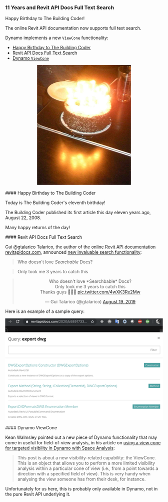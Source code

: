 <head>
<meta http-equiv="Content-Type" content="text/html; charset=utf-8">
<link rel="stylesheet" type="text/css" href="bc.css">
<script src="https://cdn.rawgit.com/google/code-prettify/master/loader/run_prettify.js" type="text/javascript"></script>
</head>

<!---

- Gui Talarico
@gtalarico
Who doesn't love *Searchbable* Docs?
Only took me 3 years to catch this
Thanks guys  🔎🤦‍♂️
https://twitter.com/gtalarico/status/1163345696038109184
<blockquote class="twitter-tweet"><p lang="en" dir="ltr">Who doesn&#39;t love *Searchbable* Docs?<br>Only took me 3 years to catch this<br>Thanks guys 🔎🤦‍♂️ <a href="https://t.co/4wXK3Re2Mw">pic.twitter.com/4wXK3Re2Mw</a></p>&mdash; Gui Talarico (@gtalarico) <a href="https://twitter.com/gtalarico/status/1163345696038109184?ref_src=twsrc%5Etfw">August 19, 2019</a></blockquote> <script async src="https://platform.twitter.com/widgets.js" charset="utf-8"></script>
  revit_api_docs_full_text_search.jpeg

twitter:

11 Years and Revit API Docs Full Text Search

Happy eleventh birthday to The Building Coder! The online Revit API documentation now supports full text search and Dynamo implements a new ViewCone functionality #RevitAPI @AutodeskForge @AutodeskRevit #bim #DynamoBim #ForgeDevCon http://bit.ly/apidocsearch

Happy Birthday to The Building Coder!
The online Revit API documentation now supports full text search.
Dynamo implements a new <code>ViewCone</code> functionality...

linkedin:

Happy eleventh birthday to The Building Coder!

The online Revit API documentation now supports full text search and Dynamo implements a new ViewCone functionality #RevitAPI

http://bit.ly/apidocsearch

#bim #DynamoBim #ForgeDevCon #Revit #API #IFC #SDK #AI #VisualStudio #Autodesk #AEC #adsk

the [Revit API discussion forum](http://forums.autodesk.com/t5/revit-api-forum/bd-p/160) thread

<p style="font-size: 80%; font-style:italic"></p>

Dynamo Zero Touch CS#Node Element Wrapper

-->

### 11 Years and Revit API Docs Full Text Search

Happy Birthday to The Building Coder!

The online Revit API documentation now supports full text search.

Dynamo implements a new `ViewCone` functionality:

- [Happy Birthday to The Building Coder](#2)
- [Revit API Docs Full Text Search](#3)
- [Dynamo `ViewCone`](#4)

<center>
<img src="img/saikat_birthday_cake_cropped_550.jpg" alt="Birthday cake with candles" width="300">
</center>


####<a name="2"></a> Happy Birthday to The Building Coder

Today is The Building Coder's eleventh birthday!

The Building Coder published its first article this day eleven years ago, August 22, 2008.

Many happy returns of the day!



####<a name="3"></a> Revit API Docs Full Text Search

Gui [@gtalarico](https://twitter.com/gtalarico) Talarico, the author of
the [online Revit API documentation revitapidocs.com](https://www.revitapidocs.com),
announced [new invaluable search functionality](https://twitter.com/gtalarico/status/1163345696038109184):

> Who doesn't love *Searchable* Docs?

> Only took me 3 years to catch this

<center>
<blockquote class="twitter-tweet"><p lang="en" dir="ltr">Who doesn&#39;t love *Searchbable* Docs?<br>Only took me 3 years to catch this<br>Thanks guys 🔎🤦‍♂️ <a href="https://t.co/4wXK3Re2Mw">pic.twitter.com/4wXK3Re2Mw</a></p>&mdash; Gui Talarico (@gtalarico) <a href="https://twitter.com/gtalarico/status/1163345696038109184?ref_src=twsrc%5Etfw">August 19, 2019</a></blockquote> <script async src="https://platform.twitter.com/widgets.js" charset="utf-8"></script>
</center>

Here is an example of a sample query:

<center>
<img src="img/revitapidocs_search.png" alt="Revitapidocs full text search" width="550">
</center>

####<a name="4"></a> Dynamo ViewCone

Kean Walmsley pointed out a new piece of Dynamo functionality that may come in useful for field-of-view analysis, in his article 
on [using a view cone for targeted visibility in Dynamo with Space Analysis](https://www.keanw.com/2019/08/using-a-view-cone-for-targeted-visibility-in-dynamo-with-space-analysis.html):

> This post is about a new visibility-related capability: the ViewCone.
This is an object that allows you to perform a more limited visibility analysis within a particular cone of view (i.e., from a point towards a direction with a specified field of view).
This is very handy when analysing the view someone has from their desk, for instance.

Unfortunately for us here, this is probably only available in Dynamo, not in the pure Revit API underlying it.

